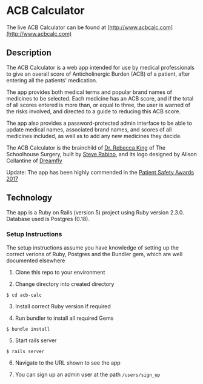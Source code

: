 # ACB Calculator

The live ACB Calculator can be found at
[http://www.acbcalc.com](http://www.acbcalc.com)

## Description

The ACB Calculator is a web app intended for use by medical professionals to
give an overall score of Anticholinergic Burden (ACB) of a patient, after
entering all the patients' medication.

The app provides both medical terms and popular brand names of medicines to be
selected. Each medicine has an ACB score, and if the total of all scores entered
is more than, or equal to three, the user is warned of the risks involved, and
directed to a guide to reducing this ACB score.

The app also provides a password-protected admin interface to be able to update
medical names, associated brand names, and scores of all medicines included, as
well as to add any new medicines they decide.

The ACB Calculator is the brainchild of [Dr. Rebecca King](http://linkedin.com/in/rebecca-king-b72066176) of The Schoolhouse
Surgery, built by [Steve Rabino](https://github.com/stevesmith2609), and its logo designed by Alison Collantine of 
[Dreamfly](http://dreamfly.co.uk/)

Update: The app has been highly commended in the 
[Patient Safety Awards 2017](https://awards.patientsafetycongress.co.uk/patient-safety-awards-winners-2017-1)

## Technology

The app is a Ruby on Rails (version 5) project using Ruby version 2.3.0.
Database used is Postgres (0.18).

### Setup Instructions

The setup instructions assume you have knowledge of setting up the correct
verions of Ruby, Postgres and the Bundler gem, which are well documented
elsewhere

1. Clone this repo to your environment

2. Change directory into created directory

  ```
  $ cd acb-calc
  ```

3. Install correct Ruby version if required

4. Run bundler to install all required Gems

  ```
  $ bundle install
  ```

5. Start rails server

  ```
  $ rails server
  ```

6. Navigate to the URL shown to see the app

7. You can sign up an admin user at the path `/users/sign_up`
